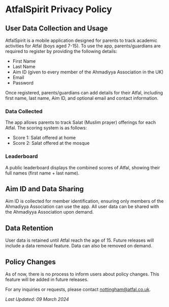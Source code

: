 # AtfalSpirit Privacy Policy

## User Data Collection and Usage

AtfalSpirit is a mobile application designed for parents to track academic activities for Atfal (boys aged 7-15). To use the app, parents/guardians are required to register by providing the following details:

- First Name
- Last Name
- Aim ID (given to every member of the Ahmadiyya Association in the UK)
- Email
- Password

Once registered, parents/guardians can add details for their Atfal, including first name, last name, Aim ID, and optional email and contact information.

### Data Collected
The app allows parents to track Salat (Muslim prayer) offerings for each Atfal. The scoring system is as follows:
- Score 1: Salat offered at home
- Score 2: Salat offered at the mosque

### Leaderboard
A public leaderboard displays the combined scores of Atfal, showing their full names (first name + last name).

## Aim ID and Data Sharing

Aim ID is collected for member identification, ensuring only members of the Ahmadiyya Association can use the app. All user data can be shared with the Ahmadiyya Association upon demand.

## Data Retention

User data is retained until Atfal reach the age of 15. Future releases will include a data removal feature. Data can also be removed on demand.

## Policy Changes

As of now, there is no process to inform users about policy changes. This feature will be added in future releases.

For any inquiries or requests, please contact [nottingham@atfal.co.uk](mailto:nottingham@atfal.co.uk).

*Last Updated: 09 March 2024*

